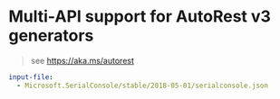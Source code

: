 # Multi-API support for AutoRest v3 generators

> see https://aka.ms/autorest

``` yaml $(enable-multi-api)
input-file:
  - Microsoft.SerialConsole/stable/2018-05-01/serialconsole.json
```
